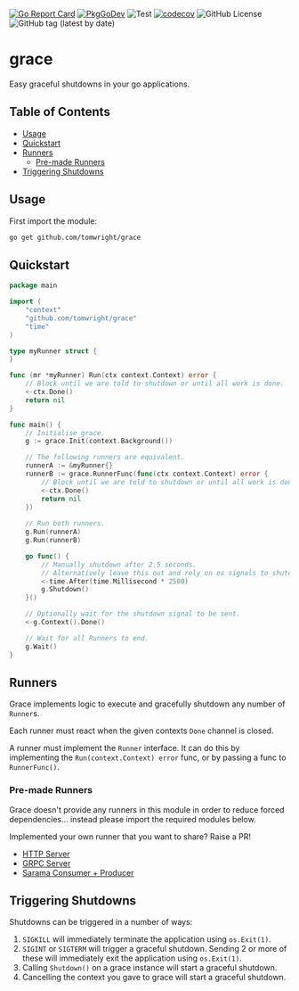 [![Go Report Card](https://goreportcard.com/badge/github.com/TomWright/grace)](https://goreportcard.com/report/github.com/TomWright/grace)
[![PkgGoDev](https://pkg.go.dev/badge/github.com/tomwright/grace)](https://pkg.go.dev/github.com/tomwright/grace)
![Test](https://github.com/TomWright/grace/workflows/Test/badge.svg)
[![codecov](https://codecov.io/gh/TomWright/grace/branch/main/graph/badge.svg)](https://codecov.io/gh/TomWright/grace)
![GitHub License](https://img.shields.io/github/license/TomWright/grace)
![GitHub tag (latest by date)](https://img.shields.io/github/v/tag/TomWright/grace?label=latest%20release)

# grace

Easy graceful shutdowns in your go applications.

## Table of Contents

- [Usage](#usage)
- [Quickstart](#quickstart)
- [Runners](#runners)
  - [Pre-made Runners](#pre-made-runners)
- [Triggering Shutdowns](#triggering-shutdowns)

## Usage

First import the module:

```bash
go get github.com/tomwright/grace
```

## Quickstart

```go
package main

import (
    "context"
    "github.com/tomwright/grace"
    "time"
)

type myRunner struct {
}

func (mr *myRunner) Run(ctx context.Context) error {
    // Block until we are told to shutdown or until all work is done.
    <-ctx.Done()
    return nil
}

func main() {
    // Initialise grace.
    g := grace.Init(context.Background())

    // The following runners are equivalent.
    runnerA := &myRunner{}
    runnerB := grace.RunnerFunc(func(ctx context.Context) error {
        // Block until we are told to shutdown or until all work is done.
        <-ctx.Done()
        return nil
    })
	
    // Run both runners.
    g.Run(runnerA)
    g.Run(runnerB)

    go func() {
        // Manually shutdown after 2.5 seconds.
        // Alternatively leave this out and rely on os signals to shutdown.
        <-time.After(time.Millisecond * 2500)
        g.Shutdown()
    }()

    // Optionally wait for the shutdown signal to be sent.
    <-g.Context().Done()

    // Wait for all Runners to end.
    g.Wait()
}
```

## Runners

Grace implements logic to execute and gracefully shutdown any number of `Runner`s.

Each runner must react when the given contexts `Done` channel is closed.

A runner must implement the `Runner` interface. It can do this by implementing the `Run(context.Context) error` func, or by passing a func to `RunnerFunc()`.

### Pre-made Runners

Grace doesn't provide any runners in this module in order to reduce forced dependencies... instead please import the required modules below.

Implemented your own runner that you want to share? Raise a PR!

- [HTTP Server](https://github.com/TomWright/gracehttpserverrunner)
- [GRPC Server](https://github.com/TomWright/gracegrpcserverrunner)
- [Sarama Consumer + Producer](https://github.com/TomWright/gracesarama)

## Triggering Shutdowns

Shutdowns can be triggered in a number of ways:

1. `SIGKILL` will immediately terminate the application using `os.Exit(1)`.
2. `SIGINT` or `SIGTERM` will trigger a graceful shutdown. Sending 2 or more of these will immediately exit the application using `os.Exit(1)`.
3. Calling `Shutdown()` on a grace instance will start a graceful shutdown.
4. Cancelling the context you gave to grace will start a graceful shutdown.
